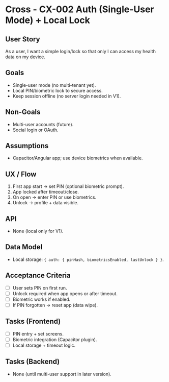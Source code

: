 # Cross - CX-002 Auth (Single-User Mode) + Local Lock

## User Story

As a user, I want a simple login/lock so that only I can access my health data on my device.

## Goals

- Single-user mode (no multi-tenant yet).
- Local PIN/biometric lock to secure access.
- Keep session offline (no server login needed in V1).

## Non-Goals

- Multi-user accounts (future).
- Social login or OAuth.

## Assumptions

- Capacitor/Angular app; use device biometrics when available.

## UX / Flow

1. First app start → set PIN (optional biometric prompt).
2. App locked after timeout/close.
3. On open → enter PIN or use biometrics.
4. Unlock → profile + data visible.

## API

- None (local only for V1).

## Data Model

- Local storage: `{ auth: { pinHash, biometricsEnabled, lastUnlock } }`.

## Acceptance Criteria

- [ ] User sets PIN on first run.
- [ ] Unlock required when app opens or after timeout.
- [ ] Biometric works if enabled.
- [ ] If PIN forgotten → reset app (data wipe).

## Tasks (Frontend)

- [ ] PIN entry + set screens.
- [ ] Biometric integration (Capacitor plugin).
- [ ] Local storage + timeout logic.

## Tasks (Backend)

- None (until multi-user support in later version).
